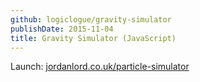 ```yaml
---
github: logiclogue/gravity-simulator
publishDate: 2015-11-04
title: Gravity Simulator (JavaScript)
---
```


Launch:
[jordanlord.co.uk/particle-simulator](http://jordanlord.co.uk/particle-simulator/)
